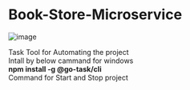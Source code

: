 ﻿# Book-Store-Microservice


![image](https://github.com/user-attachments/assets/6c593942-d9c9-47d9-8b39-6c454f41c536)

Task Tool for Automating the project   
  Intall by below cammand for windows  
  **npm install -g @go-task/cli**  
Command for Start and Stop project  
**<task start_infra>**  
**<task stop_infra>**
  
